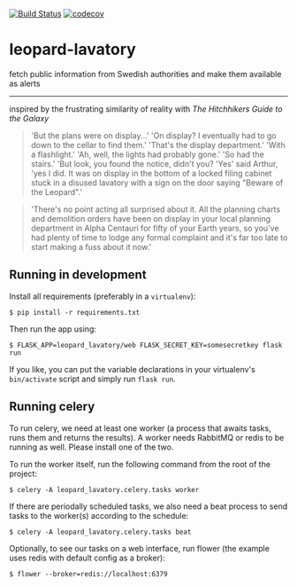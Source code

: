 [![Build Status](
https://travis-ci.com/sheep7/leopard-lavatory.svg?branch=master)](
https://travis-ci.com/sheep7/leopard-lavatory)
[![codecov](
https://codecov.io/gh/sheep7/leopard-lavatory/branch/master/graph/badge.svg)](
https://codecov.io/gh/sheep7/leopard-lavatory)



# leopard-lavatory
fetch public information from Swedish authorities and make them available as alerts

---

inspired by the frustrating similarity of reality with _The Hitchhikers Guide to the Galaxy_

> 'But the plans were on display...'
> 'On display? I eventually had to go down to the cellar to find them.'
> 'That's the display department.'
> 'With a flashlight.'
> 'Ah, well, the lights had probably gone.'
> 'So had the stairs.'
> 'But look, you found the notice, didn't you?
> 'Yes' said Arthur, 'yes I did. It was on display in the bottom of a locked filing cabinet stuck in
  a disused lavatory with a sign on the door saying "Beware of the Leopard".'

> 'There's no point acting all surprised about it. All the planning charts and demolition orders 
  have been on display in your local planning department in Alpha Centauri for fifty of your Earth
  years, so you've had plenty of time to lodge any formal complaint and it's far too late to start 
  making a fuss about it now.'

## Running in development

Install all requirements (preferably in a `virtualenv`):

```
$ pip install -r requirements.txt
```

Then run the app using:

```
$ FLASK_APP=leopard_lavatory/web FLASK_SECRET_KEY=somesecretkey flask run
```

If you like, you can put the variable declarations in your virtualenv's `bin/activate` script and simply run `flask run`.

## Running celery

To run celery, we need at least one worker (a process that awaits tasks, runs them and returns the results). A worker needs RabbitMQ or redis to be running as well. Please install one of the two.

To run the worker itself, run the following command from the root of the project:

```
$ celery -A leopard_lavatory.celery.tasks worker
```

If there are periodally scheduled tasks, we also need a beat process to send tasks to the worker(s) according to the schedule:

```
$ celery -A leopard_lavatory.celery.tasks beat
```

Optionally, to see our tasks on a web interface, run flower (the example uses redis with default config as a broker):

```
$ flower --broker=redis://localhost:6379
```
